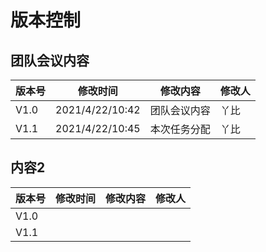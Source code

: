 # 版本控制

## 团队会议内容

| 版本号 | 修改时间        | 修改内容     | 修改人 |
| ------ | --------------- | ------------ | ------ |
| V1.0   | 2021/4/22/10:42 | 团队会议内容 | 丫比   |
| V1.1   | 2021/4/22/10:45 | 本次任务分配 | 丫比   |

## 内容2

| 版本号 | 修改时间 | 修改内容 | 修改人 |
| ------ | -------- | -------- | ------ |
| V1.0   |          |          |        |
| V1.1   |          |          |        |

